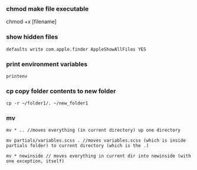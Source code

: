 ### chmod make file executable

chmod +x [filename]

### show hidden files

```
defaults write com.apple.finder AppleShowAllFiles YES
```

### print environment variables
```
printenv
```

### cp copy folder contents to new folder

```
cp -r ~/folder1/. ~/new_folder1
```

### mv

```
mv * .. //moves everything (in current directory) up one directory

mv partials/variables.scss . //moves variables.scss (which is inside partials folder) to current directory (which is the .)

mv * newinside // moves everything in current dir into newinside (with one exception, itself)
```